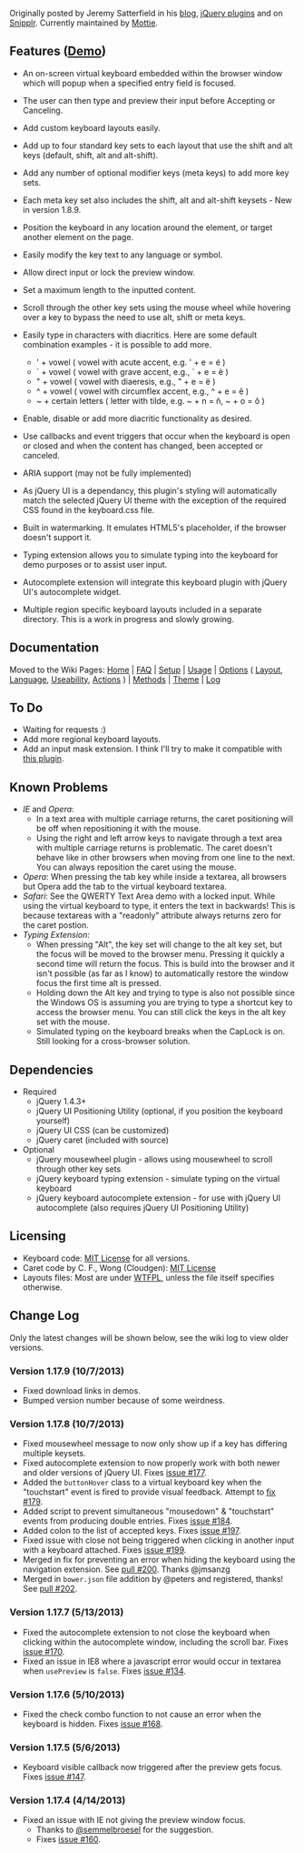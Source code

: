 Originally posted by Jeremy Satterfield in his [blog](http://jsatt.blogspot.com/2010/01/on-screen-keyboard-widget-using-jquery.html), [jQuery plugins](http://plugins.jquery.com/project/virtual_keyboard) and on [Snipplr](http://snipplr.com/view/21577/virtual-keyboard-widget/). Currently maintained by [Mottie](https://github.com/Mottie/Keyboard).

## Features ([Demo](http://mottie.github.com/Keyboard/))

* An on-screen virtual keyboard embedded within the browser window which will popup when a specified entry field is focused.
* The user can then type and preview their input before Accepting or Canceling.
* Add custom keyboard layouts easily.
* Add up to four standard key sets to each layout that use the shift and alt keys (default, shift, alt and alt-shift).
* Add any number of optional modifier keys (meta keys) to add more key sets.
* Each meta key set also includes the shift, alt and alt-shift keysets - New in version 1.8.9.
* Position the keyboard in any location around the element, or target another element on the page.
* Easily modify the key text to any language or symbol.
* Allow direct input or lock the preview window.
* Set a maximum length to the inputted content.
* Scroll through the other key sets using the mouse wheel while hovering over a key to bypass the need to use alt, shift or meta keys.
* Easily type in characters with diacritics. Here are some default combination examples - it is possible to add more.

    * ' + vowel ( vowel with acute accent, e.g. ' + e = é )
    * \` + vowel ( vowel with grave accent, e.g., \` + e = è )
    * " + vowel ( vowel with diaeresis, e.g., " + e = ë )
    * ^ + vowel ( vowel with circumflex accent, e.g., ^ + e = ê )
    * ~ + certain letters ( letter with tilde, e.g. ~ + n = ñ, ~ + o = õ )

* Enable, disable or add more diacritic functionality as desired.
* Use callbacks and event triggers that occur when the keyboard is open or closed and when the content has changed, been accepted or canceled.
* ARIA support (may not be fully implemented)
* As jQuery UI is a dependancy, this plugin's styling will automatically match the selected jQuery UI theme with the exception of the required CSS found in the keyboard.css file.
* Built in watermarking. It emulates HTML5's placeholder, if the browser doesn't support it.
* Typing extension allows you to simulate typing into the keyboard for demo purposes or to assist user input.
* Autocomplete extension will integrate this keyboard plugin with jQuery UI's autocomplete widget.
* Multiple region specific keyboard layouts included in a separate directory. This is a work in progress and slowly growing.

## Documentation

Moved to the Wiki Pages: [Home](https://github.com/Mottie/Keyboard/wiki/Home) | [FAQ](https://github.com/Mottie/Keyboard/wiki/FAQ) | [Setup](https://github.com/Mottie/Keyboard/wiki/Setup) | [Usage](https://github.com/Mottie/Keyboard/wiki/Usage) | [Options](https://github.com/Mottie/Keyboard/wiki/Options) ( [Layout](https://github.com/Mottie/Keyboard/wiki/Layout), [Language](https://github.com/Mottie/Keyboard/wiki/Language), [Useability](https://github.com/Mottie/Keyboard/wiki/Useability), [Actions](https://github.com/Mottie/Keyboard/wiki/Actions) ) | [Methods](https://github.com/Mottie/Keyboard/wiki/Methods) | [Theme](https://github.com/Mottie/Keyboard/wiki/Theme) | [Log](https://github.com/Mottie/Keyboard/wiki/Log)

## To Do

* Waiting for requests :)
* Add more regional keyboard layouts.
* Add an input mask extension. I think I'll try to make it compatible with [this plugin](https://github.com/RobinHerbots/jquery.inputmask).

## Known Problems

* *IE* and *Opera*:
    * In a text area with multiple carriage returns, the caret positioning will be off when repositioning it with the mouse.
    * Using the right and left arrow keys to navigate through a text area with multiple carriage returns is problematic. The caret doesn't behave like in other browsers when moving from one line to the next. You can always reposition the caret using the mouse.
* *Opera*: When pressing the tab key while inside a textarea, all browsers but Opera add the tab to the virtual keyboard textarea.
* *Safari*: See the QWERTY Text Area demo with a locked input. While using the virtual keyboard to type, it enters the text in backwards! This is because textareas with a "readonly" attribute always returns zero for the caret postion.
* *Typing Extension*:
    * When pressing "Alt", the key set will change to the alt key set, but the focus will be moved to the browser menu. Pressing it quickly a second time will return the focus. This is build into the browser and it isn't possible (as far as I know) to automatically restore the window focus the first time alt is pressed.
    * Holding down the Alt key and trying to type is also not possible since the Windows OS is assuming you are trying to type a shortcut key to access the browser menu. You can still click the keys in the alt key set with the mouse.
    * Simulated typing on the keyboard breaks when the CapLock is on. Still looking for a cross-browser solution.

## Dependencies
* Required
    * jQuery 1.4.3+
    * jQuery UI Positioning Utility (optional, if you position the keyboard yourself)
    * jQuery UI CSS (can be customized)
    * jQuery caret (included with source)
* Optional
    * jQuery mousewheel plugin - allows using mousewheel to scroll through other key sets
    * jQuery keyboard typing extension - simulate typing on the virtual keyboard
    * jQuery keyboard autocomplete extension - for use with jQuery UI autocomplete (also requires jQuery UI Positioning Utility)

## Licensing

* Keyboard code: [MIT License](http://www.opensource.org/licenses/mit-license.php) for all versions.
* Caret code by C. F., Wong (Cloudgen): [MIT License](http://www.opensource.org/licenses/mit-license.php)
* Layouts files: Most are under [WTFPL](http://sam.zoy.org/wtfpl/), unless the file itself specifies otherwise.

## Change Log

Only the latest changes will be shown below, see the wiki log to view older versions.

### Version 1.17.9 (10/7/2013)

* Fixed download links in demos.
* Bumped version number because of some weirdness.

### Version 1.17.8 (10/7/2013)

* Fixed mousewheel message to now only show up if a key has differing multiple keysets.
* Fixed autocomplete extension to now properly work with both newer and older versions of jQuery UI. Fixes [issue #177](https://github.com/Mottie/Keyboard/issues/177).
* Added the `buttonHover` class to a virtual keyboard key when the "touchstart" event is fired to provide visual feedback. Attempt to [fix #179](https://github.com/Mottie/Keyboard/issues/179).
* Added script to prevent simultaneous "mousedown" &amp; "touchstart" events from producing double entries. Fixes [issue #184](https://github.com/Mottie/Keyboard/issues/184).
* Added colon to the list of accepted keys. Fixes [issue #197](https://github.com/Mottie/Keyboard/issues/197).
* Fixed issue with close not being triggered when clicking in another input with a keyboard attached. Fixes [issue #199](https://github.com/Mottie/Keyboard/issues/199).
* Merged in fix for preventing an error when hiding the keyboard using the navigation extension. See [pull #200](https://github.com/Mottie/Keyboard/pull/200). Thanks @jmsanzg
* Merged in `bower.json` file addition by @peters and registered, thanks! See [pull #202](https://github.com/Mottie/Keyboard/pull/202).

### Version 1.17.7 (5/13/2013)

* Fixed the autocomplete extension to not close the keyboard when clicking within the autocomplete window, including the scroll bar. Fixes [issue #170](https://github.com/Mottie/Keyboard/issues/170).
* Fixed an issue in IE8 where a javascript error would occur in textarea when `usePreview` is `false`. Fixes [issue #134](https://github.com/Mottie/Keyboard/issues/134).

### Version 1.17.6 (5/10/2013)

* Fixed the check combo function to not cause an error when the keyboard is hidden. Fixes [issue #168](https://github.com/Mottie/Keyboard/issues/168).

### Version 1.17.5 (5/6/2013)

* Keyboard visible callback now triggered after the preview gets focus. Fixes [issue #147](https://github.com/Mottie/Keyboard/issues/147).

### Version 1.17.4 (4/14/2013)

* Fixed an issue with IE not giving the preview window focus.
  * Thanks to [@semmelbroesel](https://github.com/semmelbroesel) for the suggestion.
  * Fixes [issue #160](https://github.com/Mottie/Keyboard/issues/160).
